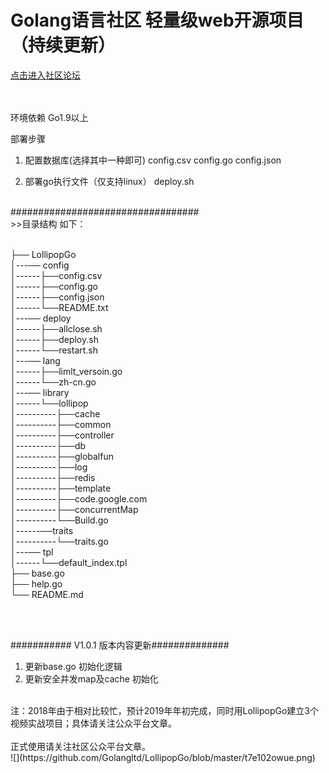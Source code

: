Golang语言社区  轻量级web开源项目 （持续更新）<br>
============================================
[点击进入社区论坛](http://www.Golang.LTD "悬停显示") 
<br>
<br>
<br>


环境依赖
Go1.9以上

部署步骤
1. 配置数据库(选择其中一种即可)
    config.csv
	config.go
	config.json

2. 部署go执行文件（仅支持linux）
    deploy.sh

<br>
##################################<br>
>>目录结构 如下：

<br>
<br>

├── LollipopGo<br>
│---── config<br>
│------├──config.csv<br>
│------├──config.go<br>
│------├──config.json<br>
│------└──README.txt<br>
│---── deploy<br>
│------├──allclose.sh<br>
│------├──deploy.sh<br>
│------└──restart.sh<br>
│---── lang<br>
│------├──limlt_versoin.go<br>
│------└──zh-cn.go<br>
│---── library<br>
│------└──lollipop<br>
│----------├──cache<br>
│----------├──common<br>
│----------├──controller<br>
│----------├──db<br>
│----------├──globalfun<br>
│----------├──log<br>
│----------├──redis<br>
│----------├──template<br>
│----------├──code.google.com<br>
│----------├──concurrentMap<br>
│----------└──Build.go<br>
│------──traits<br>
│----------└──traits.go<br>
│---── tpl<br>
│------└──default_index.tpl<br>
├── base.go<br>
├── help.go<br>
└── README.md<br>

<br>
<br>

########### V1.0.1 版本内容更新##############
1. 更新base.go 初始化逻辑
2. 更新安全并发map及cache 初始化


<br>
注：2018年由于相对比较忙，预计2019年年初完成，同时用LollipopGo建立3个视频实战项目；具体请关注公众平台文章。<br>  

<br>  
正式使用请关注社区公众平台文章。<br>
![](https://github.com/Golangltd/LollipopGo/blob/master/t7e102owue.png)

